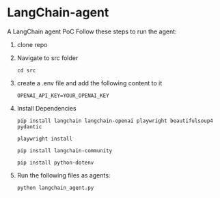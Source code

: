 # LangChain-agent
A LangChain agent PoC
Follow these steps to run the agent:


1. clone repo

2. Navigate to src folder 
    ```
    cd src
    ```

3. create a .env file and add the following content to it 
    ```
    OPENAI_API_KEY=YOUR_OPENAI_KEY
    ```

4. Install Dependencies 

    ```
    pip install langchain langchain-openai playwright beautifulsoup4 pydantic
    
    playwright install

    pip install langchain-community

    pip install python-dotenv
    
    ```

5. Run the following files as agents:

    ```
    python langchain_agent.py
    ```